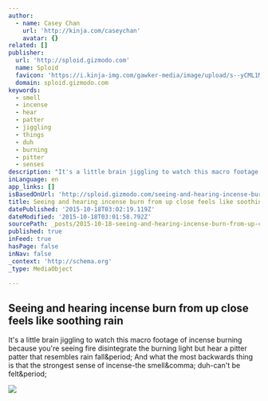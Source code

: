 ```yaml
---
author:
  - name: Casey Chan
    url: 'http://kinja.com/caseychan'
    avatar: {}
related: []
publisher:
  url: 'http://sploid.gizmodo.com'
  name: Sploid
  favicon: 'https://i.kinja-img.com/gawker-media/image/upload/s--yCML1MxC--/c_fill,fl_progressive,g_center,h_80,q_80,w_80/fdmagj52rhclnn6dfoig.png'
  domain: sploid.gizmodo.com
keywords:
  - smell
  - incense
  - hear
  - patter
  - jiggling
  - things
  - duh
  - burning
  - pitter
  - senses
description: "It's a little brain jiggling to watch this macro footage of incense burning because you're seeing fire disintegrate the burning light but hear a pitter patter that resembles rain fall. And what the most backwards thing is that the strongest sense of incense-the smell, duh-can't be felt."
inLanguage: en
app_links: []
isBasedOnUrl: 'http://sploid.gizmodo.com/seeing-and-hearing-incense-burn-from-up-close-feels-lik-1736806001'
title: Seeing and hearing incense burn from up close feels like soothing rain
datePublished: '2015-10-18T03:02:19.119Z'
dateModified: '2015-10-18T03:01:58.792Z'
sourcePath: _posts/2015-10-18-seeing-and-hearing-incense-burn-from-up-close-feels-like-soo.md
published: true
inFeed: true
hasPage: false
inNav: false
_context: 'http://schema.org'
_type: MediaObject

---
```

<article style=""><h1>Seeing and hearing incense burn from up close feels like soothing rain</h1><p>It's a little brain jiggling to watch this macro footage of incense burning because you're seeing fire disintegrate the burning light but hear a pitter patter that resembles rain fall&amp;period; And what the most backwards thing is that the strongest sense of incense-the smell&amp;comma; duh-can't be felt&amp;period;</p><img src="https://i.kinja-img.com/gawker-media/image/upload/s--vs-l-5LF--/c_fill,fl_progressive,g_north,h_358,q_80,w_636/1475533046037942699.gif" /></article>
